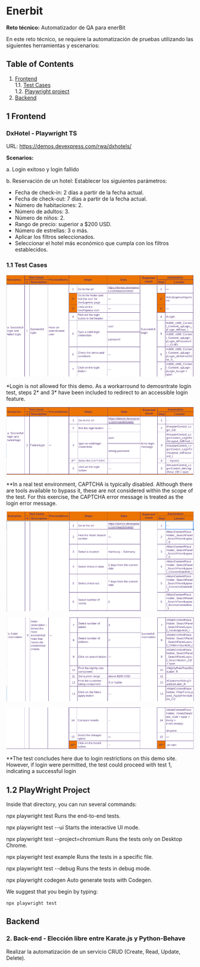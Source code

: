 # Enerbit

**Reto técnico:** Automatizador de QA para enerBit

En este reto técnico, se requiere la automatización de pruebas utilizando las siguientes
herramientas y escenarios:

## Table of Contents

1. [Frontend](#1-frontend)  
1.1. [Test Cases](#11-test-cases)  
1.2. [Playwright project](#12-playwright-project)  
2. [Backend](#backend)  



## 1 Frontend

### DxHotel - Playwright TS

URL: https://demos.devexpress.com/rwa/dxhotels/

**Scenarios:**

a. Login exitoso y login fallido

b. Reservación de un hotel: Establecer los siguientes parámetros:
- Fecha de check-in: 2 días a partir de la fecha actual.
- Fecha de check-out: 7 días a partir de la fecha actual.
- Número de habitaciones: 2.
- Número de adultos: 3.
- Número de niños: 2.
- Rango de precio: superior a $200 USD.
- Número de estrellas: 3 o más.
- Aplicar los filtros seleccionados.
- Seleccionar el hotel más económico que cumpla con los filtros establecidos.

### 1.1 Test Cases

![testCase1](assets/testCase1.png)

\*Login is not allowed for this demo. As a workarround to demosntrate login test, steps 2* and 3* have been included to redirect to an accessible login feature.
                                                             


![testCase2](assets/testCase2.png)

\**In a real test environment, CAPTCHA is typically disabled. Although there are tools available to bypass it, these are not considered within the scope of the test. For this exercise, the CAPTCHA error message is treated as the login error message.

![testCase3I](assets/testCase3I.png)

![testCase3II](assets/testCase3II.png)

![testCase3III](assets/testCase3III.png)


\**The test concludes here due to login restrictions on this demo site. However, if login were permitted, the test could proceed with test 1, indicating a successful login   


## 1.2 PlayWright Project

Inside that directory, you can run several commands:

  npx playwright test
    Runs the end-to-end tests.

  npx playwright test --ui
    Starts the interactive UI mode.

  npx playwright test --project=chromium
    Runs the tests only on Desktop Chrome.

  npx playwright test example
    Runs the tests in a specific file.

  npx playwright test --debug
    Runs the tests in debug mode.

  npx playwright codegen
    Auto generate tests with Codegen.

We suggest that you begin by typing:

    npx playwright test


## Backend

### 2. Back-end - Elección libre entre Karate.js y Python-Behave

Realizar la automatización de un servicio CRUD (Create, Read, Update, Delete).